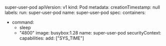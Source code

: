 super-user-pod 
apiVersion: v1
kind: Pod
metadata:
  creationTimestamp: null
  labels:
    run: super-user-pod
  name: super-user-pod
spec:
  containers:
  - command:
    - sleep
    - "4800"
    image: busybox:1.28
    name: super-user-pod
    securityContext:
      capabilities:
        add: ["SYS_TIME"]